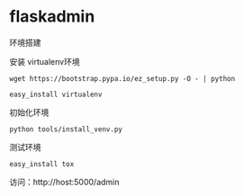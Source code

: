 flaskadmin
==========
环境搭建

安装 virtualenv环境

    wget https://bootstrap.pypa.io/ez_setup.py -O - | python

    easy_install virtualenv

初始化环境

    python tools/install_venv.py
测试环境

    easy_install tox
访问：http://host:5000/admin

